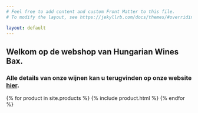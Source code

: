 ```yaml
---
# Feel free to add content and custom Front Matter to this file.
# To modify the layout, see https://jekyllrb.com/docs/themes/#overriding-theme-defaults

layout: default
---
```

## Welkom op de webshop van Hungarian Wines Bax.  
### Alle details van onze wijnen kan u terugvinden op onze website [hier](https://www.wijnen-bax.be).

{% for product in site.products %}
  {% include product.html %}
{% endfor %}

